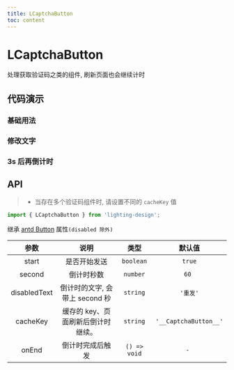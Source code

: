 ```yaml
---
title: LCaptchaButton
toc: content
---
```


# LCaptchaButton

处理获取验证码之类的组件, 刷新页面也会继续计时

## 代码演示

### 基础用法

<code src='./demos/Demo1.tsx'></code>

### 修改文字

<code src='./demos/Demo3.tsx'></code>

### 3s 后再倒计时

<code src='./demos/Demo2.tsx'></code>

## API

> - 当存在多个验证码组件时, 请设置不同的 `cacheKey` 值

```ts
import { LCaptchaButton } from 'lighting-design';
```

继承 [antd Button](https://ant.design/components/button-cn/) 属性`(disabled 除外)`

|     参数     |                说明                |     类型     |        默认值         |
| :----------: | :--------------------------------: | :----------: | :-------------------: |
|    start     |            是否开始发送            |  `boolean`   |        `true`         |
|    second    |             倒计时秒数             |   `number`   |         `60 `         |
| disabledText |   倒计时的文字, 会带上 second 秒   |   `string`   |       `'重发'`        |
|   cacheKey   | 缓存的 key、页面刷新后倒计时继续。 |   `string`   | `'__CaptchaButton__'` |
|    onEnd     |          倒计时完成后触发          | `() => void` |         `- `          |
